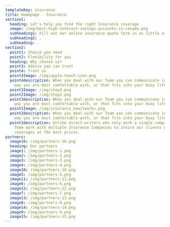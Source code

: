 ```yaml
---
templateKey: insurance
title: Homepage - Insurance
section1:
  heading: Let's help you find the right Insurance coverage
  image: /img/best-high-interest-savings-accounts-in-canada.png
  subheading1: Fill out our online insurance quote form in as little as 5 minutes.
  subheading2: .
  subheading: .
section2:
  point1: Choice you need
  point2: Flexibility for you
  heading: Why choose us?
  point3: Advice you can trust
  point4: Trust us
  point4Image: /img/apple-touch-icon.png
  point4description: When you deal with our Team you can communicate in whatever
    way you are most comfortable with, or that fits into your busy life
  point3Image: /img/step3.png
  point2Image: /img/step2.png
  point3description: When you deal with our Team you can communicate in whatever
    way you are most comfortable with, or that fits into your busy life
  point1Image: /img/insurance_howitworks.png
  point2description: When you deal with our Team you can communicate in whatever
    way you are most comfortable with, or that fits into your busy life
  point1description: Unlike direct-writers who only work a single company, our
    Team work with multiple Insurance Companies to insure our clients get proper
    coverages at the best prices.
partners:
  image16: /img/partners-16.png
  heading: Our partners
  image1: /img/partners-1.png
  image2: /img/partners-2.png
  image3: /img/partners-3.png
  image4: /img/partners-4.png
  image10: /img/partners-10.png
  image5: /img/partners-5.png
  image11: /img/partners-11.png
  image6: /img/partners-6.png
  image12: /img/partners-12.png
  image7: /img/partners-7.png
  image13: /img/partners-13.png
  image8: /img/partners-8.png
  image14: /img/partners-14.png
  image9: /img/partners-9.png
  image15: /img/partners-15.png
---
```


